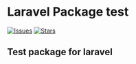# Laravel Package test

[![Issues](https://img.shields.io/github/issues/shivaninadkarni/settings-package.svg?style=flat-square)](https://github.com/shivaninadkarni/settings-package/issues)
[![Stars](https://img.shields.io/github/stars/shivaninadkarni/settings-package.svg?style=flat-square)](https://github.com/shivaninadkarni/settings-package/stargazers)

## Test package for laravel